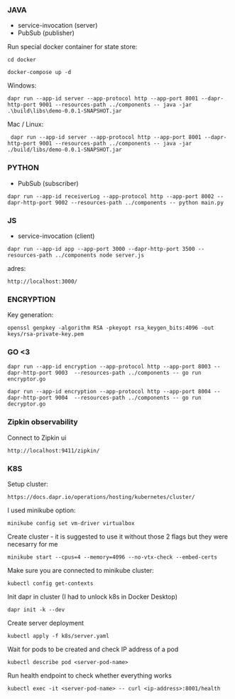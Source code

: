 ### JAVA
- service-invocation (server)
- PubSub (publisher)

Run special docker container for state store:
```
cd docker
```
```
docker-compose up -d
```

Windows:
```
dapr run --app-id server --app-protocol http --app-port 8001 --dapr-http-port 9001 --resources-path ../components -- java -jar .\build\libs\demo-0.0.1-SNAPSHOT.jar
```

Mac / Linux: 
```
 dapr run --app-id server --app-protocol http --app-port 8001 --dapr-http-port 9001 --resources-path ../components -- java -jar ./build/libs/demo-0.0.1-SNAPSHOT.jar
```
### PYTHON
- PubSub (subscriber)
```
dapr run --app-id receiverLog --app-protocol http --app-port 8002 --dapr-http-port 9002 --resources-path ../components -- python main.py
```

### JS
- service-invocation (client)
```
dapr run --app-id app --app-port 3000 --dapr-http-port 3500 --resources-path ../components node server.js
```
adres: 
```
http://localhost:3000/
```
### ENCRYPTION
Key generation:
```
openssl genpkey -algorithm RSA -pkeyopt rsa_keygen_bits:4096 -out keys/rsa-private-key.pem 
```             
### GO <3
```
dapr run --app-id encryption --app-protocol http --app-port 8003 --dapr-http-port 9003  --resources-path ../components -- go run encryptor.go
```
```
dapr run --app-id encryption --app-protocol http --app-port 8004 --dapr-http-port 9004  --resources-path ../components -- go run decryptor.go
```

### Zipkin observability
Connect to Zipkin ui
```
http://localhost:9411/zipkin/
```

### K8S
Setup cluster:
```
https://docs.dapr.io/operations/hosting/kubernetes/cluster/
```
I used minikube option:
```
minikube config set vm-driver virtualbox
```
Create cluster - it is suggested to use it without those 2 flags but they were necesarry for me
```
minikube start --cpus=4 --memory=4096 --no-vtx-check --embed-certs
```

Make sure you are connected to minikube cluster:
```
kubectl config get-contexts
```
Init dapr in cluster (I had to unlock k8s in Docker Desktop)

```
dapr init -k --dev
```
Create server deployment
```
kubectl apply -f k8s/server.yaml
```

Wait for pods to be created and check IP address of a pod
```
kubectl describe pod <server-pod-name>
```
Run health endpoint to check whether everything works
```
kubectl exec -it <server-pod-name> -- curl <ip-address>:8001/health
```